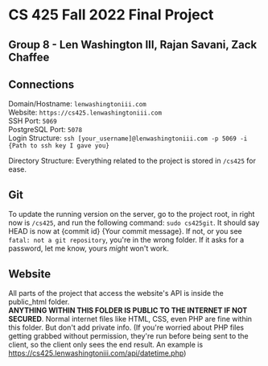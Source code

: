 # CS 425 Fall 2022 Final Project
## Group 8 - Len Washington III, Rajan Savani, Zack Chaffee

## Connections
Domain/Hostname: ```lenwashingtoniii.com```<br>
Website: ```https://cs425.lenwashingtoniii.com```<br>
SSH Port: ```5069```<br>
PostgreSQL Port: ```5078```<br>
Login Structure: ```ssh [your_username]@lenwashingtoniii.com -p 5069 -i {Path to ssh key I gave you}```

Directory Structure: Everything related to the project is stored in ```/cs425``` for ease.

## Git
To update the running version on the server, go to the project root, in right now is ```/cs425```, and run the following command: ```sudo cs425git```.
It should say HEAD is now at {commit id} {Your commit message}. If not, or you see ```fatal: not a git repository```, you're in the wrong folder. If it asks for a password, let me know, yours _might_ won't work.


## Website
All parts of the project that access the website's API is inside the public_html folder. <br>
__ANYTHING WITHIN THIS FOLDER IS PUBLIC TO THE INTERNET IF NOT SECURED__. Normal internet files like HTML, CSS, even PHP are fine within this folder. But don't add private info. (If you're worried about PHP files getting grabbed without permission, they're run before being sent to the client, so the client only sees the end result. An example is https://cs425.lenwashingtoniii.com/api/datetime.php)
